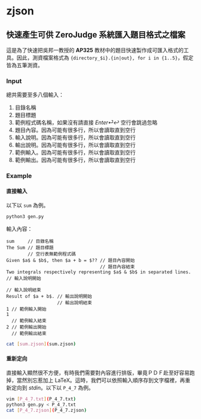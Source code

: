 # zjson
## 快速產生可供 ZeroJudge 系統匯入題目格式之檔案

這是為了快速把吳邦一教授的 **AP325** 教材中的題目快速製作成可匯入格式的工具。因此，測資檔案格式為 `{directory_$i}.{in|out}, for i in {1..5}`，假定皆為五筆測資。

### Input

總共需要至多八個輸入：
1. 目錄名稱
2. 題目標題
3. 範例程式碼名稱，如果沒有請直接 *Enter⏎↩︎* 空行會跳過忽略
4. 題目內容。因為可能有很多行，所以會讀取直到空行
5. 輸入說明。因為可能有很多行，所以會讀取直到空行
6. 輸出說明。因為可能有很多行，所以會讀取直到空行
7. 範例輸入。因為可能有很多行，所以會讀取直到空行
8. 範例輸出。因為可能有很多行，所以會讀取直到空行

### Example

#### 直接輸入

以下以 `sum` 為例。

```bash
python3 gen.py
```

輸入內容：

```
sum     // 目錄名稱
The Sum // 題目標題
        // 空行表無範例程式碼
Given $a$ & $b$, then $a + b = $?? // 題目內容開始
                                   // 題目內容結束
Two integrals respectively representing $a$ & $b$ in separated lines. // 輸入說明開始
                                                                      // 輸入說明結束
Result of $a + b$. // 輸出說明開始
                   // 輸出說明結束
1 // 範例輸入開始
1
  // 範例輸入結束
2 // 範例輸出開始
  // 範例輸出結束
```

```bash
cat [sum.zjson](sum.zjson)
```

#### 重新定向

直接輸入顯然很不方便，有時我們需要對內容進行排版，畢竟ＰＤＦ赴至好容易跑掉，當然別忘惹加上 LaTeX。這時，我們可以依照輸入順序存到文字檔裡，再重新定向到 *stdin*。以下以 `P_4_7` 為例。

```bash
vim [P_4_7.txt](P_4_7.txt)
python3 gen.py < P_4_7.txt
cat [P_4_7.zjson](P_4_7.zjson)
```
